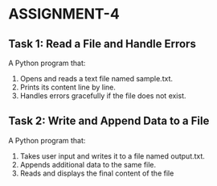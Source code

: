 # ASSIGNMENT-4
## Task 1: Read a File and Handle Errors 
A Python program that:
1. Opens and reads a text file named sample.txt.
2. Prints its content line by line.
3. Handles errors gracefully if the file does not exist.

## Task 2: Write and Append Data to a File
A Python program that:
1. Takes user input and writes it to a file named output.txt.
2. Appends additional data to the same file.
3. Reads and displays the final content of the file
